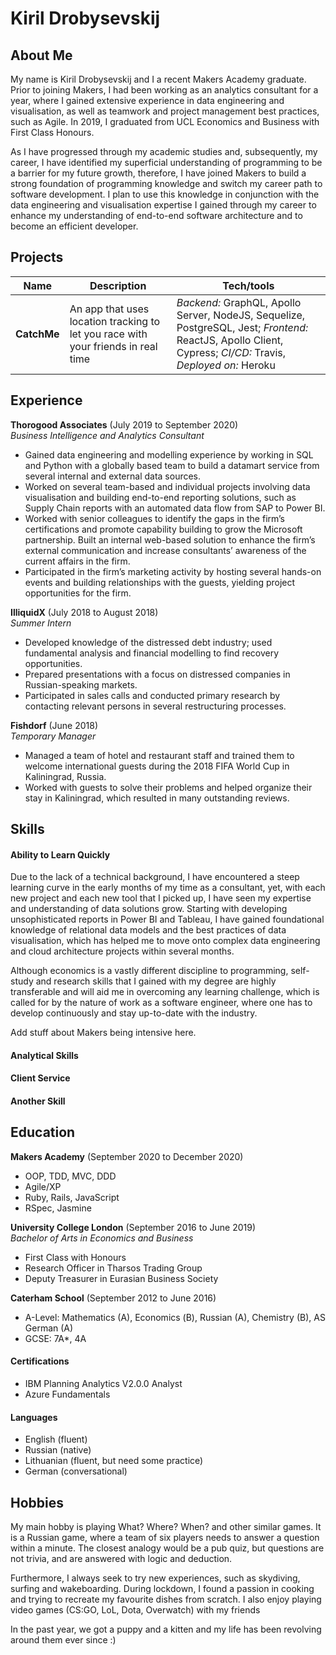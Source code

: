 # Kiril Drobysevskij

## About Me

My name is Kiril Drobysevskij and I a recent Makers Academy graduate. Prior to joining Makers, I had been working as an analytics consultant for a year, where I gained extensive experience in data engineering and visualisation, as well as teamwork and project management best practices, such as Agile. In 2019, I graduated from UCL Economics and Business with First Class Honours.

As I have progressed through my academic studies and, subsequently, my career, I have identified my superficial understanding of programming to be a barrier for my future growth, therefore, I have joined Makers to build a strong foundation of programming knowledge and switch my career path to software development. I plan to use this knowledge in conjunction with the data engineering and visualisation expertise I gained through my career to enhance my understanding of end-to-end software architecture and to become an efficient developer.

## Projects

| Name                         | Description                                                                       | Tech/tools        |
| ---------------------------- | ----------------------------------------------------------------------------------| ----------------- |
| **CatchMe**                  | An app that uses location tracking to let you race with your friends in real time | _Backend:_ GraphQL, Apollo Server, NodeJS, Sequelize, PostgreSQL, Jest; _Frontend:_ ReactJS, Apollo Client, Cypress; _CI/CD:_ Travis, _Deployed on:_ Heroku     |


## Experience

**Thorogood Associates** (July 2019 to September 2020)  
_Business Intelligence and Analytics Consultant_

* Gained data engineering and modelling experience by working in SQL and Python with a globally based
team to build a datamart service from several internal and external data sources.
* Worked on several team-based and individual projects involving data visualisation and building end-to-end
reporting solutions, such as Supply Chain reports with an automated data flow from SAP to Power BI.
* Worked with senior colleagues to identify the gaps in the firm’s certifications and promote capability
building to grow the Microsoft partnership. Built an internal web-based solution to enhance the firm’s
external communication and increase consultants’ awareness of the current affairs in the firm.
* Participated in the firm’s marketing activity by hosting several hands-on events and building relationships
with the guests, yielding project opportunities for the firm.


**IlliquidX** (July 2018 to August 2018)  
_Summer Intern_

* Developed knowledge of the distressed debt industry; used fundamental analysis and financial
modelling to find recovery opportunities.
* Prepared presentations with a focus on distressed companies in Russian-speaking markets.
* Participated in sales calls and conducted primary research by contacting relevant persons in several
restructuring processes.

**Fishdorf** (June 2018)  
_Temporary Manager_

* Managed a team of hotel and restaurant staff and trained them to welcome international guests during the 2018
FIFA World Cup in Kaliningrad, Russia.
* Worked with guests to solve their problems and helped organize their stay in Kaliningrad, which resulted in
many outstanding reviews.

## Skills

#### Ability to Learn Quickly

Due to the lack of a technical background, I have encountered a steep learning curve in the early
months of my time as a consultant, yet, with each new project and each new tool that I picked up, I
have seen my expertise and understanding of data solutions grow. Starting with developing
unsophisticated reports in Power BI and Tableau, I have gained foundational knowledge of relational
data models and the best practices of data visualisation, which has helped me to move onto complex
data engineering and cloud architecture projects within several months.

Although economics is a vastly different discipline to programming, self-study and research skills that I gained with my degree are highly transferable and will aid
me in overcoming any learning challenge, which is called for by the nature of work as a software engineer, where one has to develop continuously and stay up-to-date with the industry.

Add stuff about Makers being intensive here.

#### Analytical Skills

#### Client Service

#### Another Skill

## Education

**Makers Academy** (September 2020 to December 2020)  
- OOP, TDD, MVC, DDD
- Agile/XP
- Ruby, Rails, JavaScript
- RSpec, Jasmine

**University College London** (September 2016 to June 2019)  
_Bachelor of Arts in Economics and Business_
- First Class with Honours
- Research Officer in Tharsos Trading Group
- Deputy Treasurer in Eurasian Business Society

**Caterham School** (September 2012 to June 2016)
- A-Level: Mathematics (A), Economics (Β), Russian (A), Chemistry (B), AS German (A)
- GCSE: 7A*, 4A

#### Certifications

- IBM Planning Analytics V2.0.0 Analyst
- Azure Fundamentals

#### Languages
- English (fluent)
- Russian (native)
- Lithuanian (fluent, but need some practice)
- German (conversational)

## Hobbies

My main hobby is playing What? Where? When? and other similar games. It is a Russian game, where a team of six players needs to answer a question within a minute. The closest analogy would be a pub quiz, but questions are not trivia, and are answered with logic and deduction.

Furthermore, I always seek to try new experiences, such as skydiving, surfing and wakeboarding. During lockdown, I found a passion in cooking and trying to recreate my favourite dishes from scratch. I also enjoy playing video games (CS:GO, LoL, Dota, Overwatch) with my friends

In the past year, we got a puppy and a kitten and my life has been revolving around them ever since :)
